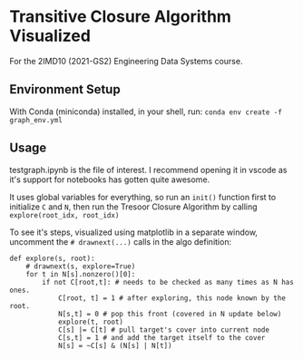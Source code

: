 # Transitive Closure Algorithm Visualized
For the 2IMD10 (2021-GS2) Engineering Data Systems course.

## Environment Setup
With Conda (miniconda) installed, in your shell, run:
`conda env create -f graph_env.yml`

## Usage
testgraph.ipynb is the file of interest. I recommend opening it in vscode as it's support for notebooks has gotten quite awesome.

It uses global variables for everything, so run an `init()` function first to initialize `C` and `N`, then run the Tresoor Closure Algorithm by calling 
`explore(root_idx, root_idx)`

To see it's steps, visualized using matplotlib in a separate window, uncomment the `# drawnext(...)` calls in the algo definition:
```
def explore(s, root):
    # drawnext(s, explore=True)
    for t in N[s].nonzero()[0]:
        if not C[root,t]: # needs to be checked as many times as N has ones.
            C[root, t] = 1 # after exploring, this node known by the root.
            N[s,t] = 0 # pop this front (covered in N update below)
            explore(t, root)
            C[s] |= C[t] # pull target's cover into current node
            C[s,t] = 1 # and add the target itself to the cover
            N[s] = ~C[s] & (N[s] | N[t])
```


